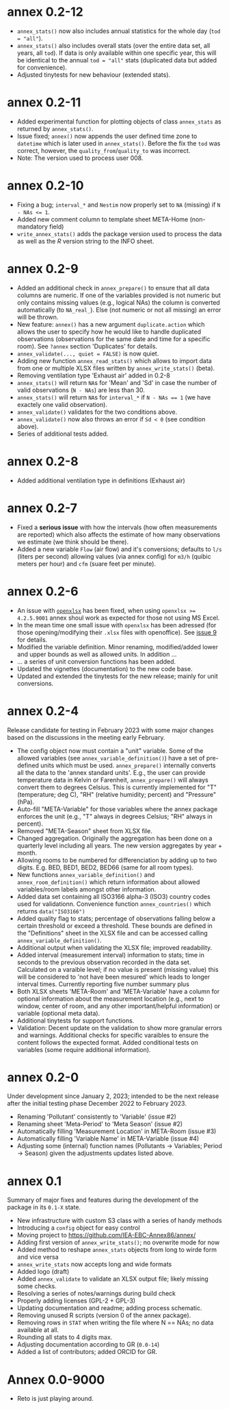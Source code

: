 
# annex 0.2-12

* `annex_stats()` now also includes annual statistics for the whole day
    (`tod = "all"`).
* `annex_stats()` also includes overall stats (over the entire data set,
    all years, all `tod`). If data is only available within one specific
    year, this will be identical to the annual `tod = "all"` stats
    (duplicated data but added for convenience).
* Adjusted tinytests for new behaviour (extended stats).

# annex 0.2-11

* Added experimental function for plotting objects of class `annex_stats` as
  returned by `annex_stats()`.
* Issue fixed; `annex()` now appends the user defined time zone to `datetime`
  which is later used in `annex_stats()`. Before the fix the `tod` was correct,
  however, the `quality_from`/`quality_to` was incorrect.
* Note: The version used to process user 008.

# annex 0.2-10

* Fixing a bug; `interval_*` and `Nestim` now properly set to `NA` (missing)
    if `N - NAs <= 1`.
* Added new comment column to template sheet META-Home (non-mandatory field) 
* `write_annex_stats()` adds the package version used to process the data as well
    as the _R_ version string to the INFO sheet.

# annex 0.2-9

* Added an additional check in `annex_prepare()` to ensure that all data columns
  are numeric. If one of the variables provided is not numeric but only contains
  missing values (e.g., logical NAs) the column is converted automatically
  (to `NA_real_`). Else (not numeric or not all missing) an error will be thrown.
* New feature: `annex()` has a new argument `duplicate.action` which allows
    the user to specify how he would like to handle duplicated observations
    (observations for the same date and time for a specific room). See
    `?annex` section 'Duplicates' for details.
* `annex_validate(..., quiet = FALSE)` is now quiet.
* Adding new function `annex_read_stats()` which allows to import data
    from one or multiple XLSX files written by `annex_write_stats()` (beta).
* Removing ventilation type 'Exhaust air' added in 0.2-8
* `annex_stats()` will return `NA`s for 'Mean' and 'Sd' in case the number of
    valid observations (`N - NAs`) are less than 30.
* `annex_stats()` will return `NA`s for `interval_*` if `N - NAs == 1` (we have
    exactely one valid observation).
* `annex_validate()` validates for the two conditions above.
* `annex_validate()` now also throws an error if `Sd < 0` (see condition above).
* Series of additional tests added.

# annex 0.2-8

* Added additional ventilation type in definitions (Exhaust air)

# annex 0.2-7

* Fixed a **serious issue** with how the intervals (how often measurements are
    reported) which also affects the estimate of how many observations we
    estimate (we think should be there).
* Added a new variable `Flow` (air flow) and it's conversions; defaults to
    `l/s` (liters per second) allowing values (via annex config) for
    `m3/h` (quibic meters per hour) and `cfm` (suare feet per minute).

# annex 0.2-6

* An issue with [`openxlsx`](https://github.com/ycphs/openxlsx/pull/409#event-8839793513)
  has been fixed, when using `openxlsx >= 4.2.5.9001` annex shoul work
  as expected for those not using MS Excel.
* In the mean time one small issue with `openxlsx` has been adressed (for those
  opening/modifying their `.xlsx` files with openoffice). See
  [issue 9](https://github.com/IEA-EBC-Annex86/annex/issues/9) for details.
* Modified the variable definition. Minor renaming, modified/added lower and
  upper bounds as well as allowed units. In addition ...
* ... a series of unit conversion functions has been added.
* Updated the vignettes (documentation) to the new code base.
* Updated and extended the tinytests for the new release; mainly for unit
  conversions.

# annex 0.2-4

Release candidate for testing in February 2023 with some major changes
based on the discussions in the meeting early February.

* The config object now must contain a "unit" variable. Some of the allowed
   variables (see `annex_variable_definition()`) have a set of pre-defined
   units which must be used. `annex_prepare()` internally converts all the
   data to the 'annex standard units'. E.g., the user can provide temperature
   data in Kelvin or Farenheit, `annex_prepare()` will always convert them to
   degrees Celsius. This is currently implemented for "T" (temperature; deg C),
   "RH" (relative humidity; percent) and "Pressure" (hPa).
* Auto-fill "META-Variable" for those variables where the annex package enforces
   the unit (e.g., "T" always in degrees Celsius; "RH" always in percent).
* Removed "META-Season" sheet from XLSX file.
* Changed aggregation. Originally the aggregation has been done on a quarterly
    level including all years. The new version aggregates by year + month.
* Allowing rooms to be numbered for differenciation by adding up to two digits.
    E.g. BED, BED1, BED2, BED66 (same for all room types).
* New functions `annex_variable_definition()` and `annex_room_definition()`
    which return information about allowed variables/room labels amongst other
    information.
* Added data set containing all ISO3166 alpha-3 (ISO3) country codes used for validationn.
    Convenience function `annex_countries()` which returns `data("ISO3166")`
* Added quality flag to stats; percentage of observations falling below a
   certain threshold or exceed a threshold. These bounds are defined in the
   "Definitions" sheet in the XLSX file and can be accessed calling
   `annex_variable_definition()`.
* Additional output when validating the XLSX file; improved readability.
* Added interval (measurement interval) information to stats; time in seconds to the
    previous observation recorded in the data set. Calculated on a varaible level; if no
    value is present (missing value) this will be considered to 'not have been mesured'
    which leads to longer interval times. Currently reporting five number summary plus
* Both XLSX sheets 'META-Room' and 'META-Variable' have a column for optional information
    about the measurement location (e.g., next to window, center of room, and any other
    important/helpful information) or variable (optional meta data).
* Additional tinytests for support functions.
* Validation: Decent update on the validation to show more granular errors and warnings.
    Additional checks for specific varaibles to ensure the content follows the expected
    format. Added conditional tests on variables (some require additional information).



# annex 0.2-0

Under development since January 2, 2023; intended to be the next release
after the initial testing phase December 2022 to February 2023.

* Renaming 'Pollutant' consistently to 'Variable' (issue #2)
* Renaming sheet 'Meta-Period' to 'Meta Season' (issue #2)
* Automatically filling 'Measurement Location' in META-Room (issue #3)
* Automatically filling 'Variable Name' in META-Variable (issue #4)
* Adjusting some (internal) function names (Pollutants -> Variables; Period -> Season)
    given the adjustments updates listed above.



# annex 0.1

Summary of major fixes and features during the development of the
package in its `0.1-X` state.

* New infrastructure with custom S3 class with a series of handy methods
* Introducing a `config` object for easy control
* Moving project to <https://github.com/IEA-EBC-Annex86/annex/>
* Adding first version of `annex_write_stats()`; no overwrite mode for now
* Added method to reshape `annex_stats` objects from long to wirde form and vice versa
* `annex_write_stats` now accepts long and wide formats
* Added logo (draft)
* Added `annex_validate` to validate an XLSX output file; likely missing some checks.
* Resolving a series of notes/warnings during build check
* Properly adding licenses (GPL-2 + GPL-3)
* Updating documentation and readme; adding process schematic.
* Removing unused R scripts (version 0 of the annex package).
* Removing rows in `STAT` when writing the file where N == NAs; no data available at all.
* Rounding all stats to 4 digits max.
* Adjusting documentation according to GR (`0.0-14`)
* Added a list of contributors; added ORCID for GR.

# Annex 0.0-9000

* Reto is just playing around.
